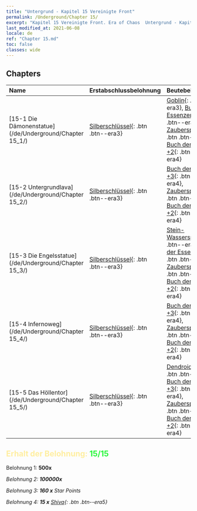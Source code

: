 ```yaml
---
title: "Untergrund - Kapitel 15 Vereinigte Front"
permalink: /Underground/Chapter 15/
excerpt: "Kapitel 15 Vereinigte Front. Era of Chaos  Untergrund - Kapitel 15. Vereinigte Front"
last_modified_at: 2021-06-08
locale: de
ref: "Chapter 15.md"
toc: false
classes: wide
---
```


## Chapters

  | Name |  Erstabschlussbelohnung | Beutebelohnung |
  |:------------|:------------|:------------| 
  | [15-1 Die Dämonenstatue](/de/Underground/Chapter 15_1/) | [Silberschlüssel](/ItemsDE/con_693/){: .btn .btn--era3} | [Goblin](/ItemsDE/unt_217/){: .btn .btn--era3}, [Buch der Essenzen +3](/ItemsDE/mat_60/){: .btn .btn--era4}, [Zauberspruchrollen](/ItemsDE/con_694/){: .btn .btn--era3}, [Buch der Essenzen +2](/ItemsDE/mat_53/){: .btn .btn--era4} |
  | [15-2 Untergrundlava](/de/Underground/Chapter 15_2/) | [Silberschlüssel](/ItemsDE/con_693/){: .btn .btn--era3} | [Buch der Essenzen +3](/ItemsDE/mat_60/){: .btn .btn--era4}, [Zauberspruchrollen](/ItemsDE/con_694/){: .btn .btn--era3}, [Buch der Essenzen +2](/ItemsDE/mat_53/){: .btn .btn--era4} |
  | [15-3 Die Engelsstatue](/de/Underground/Chapter 15_3/) | [Silberschlüssel](/ItemsDE/con_693/){: .btn .btn--era3} | [Stein-Wasserspeier](/ItemsDE/unt_236/){: .btn .btn--era4}, [Buch der Essenzen +3](/ItemsDE/mat_60/){: .btn .btn--era4}, [Zauberspruchrollen](/ItemsDE/con_694/){: .btn .btn--era3}, [Buch der Essenzen +2](/ItemsDE/mat_53/){: .btn .btn--era4} |
  | [15-4 Infernoweg](/de/Underground/Chapter 15_4/) | [Silberschlüssel](/ItemsDE/con_693/){: .btn .btn--era3} | [Buch der Essenzen +3](/ItemsDE/mat_60/){: .btn .btn--era4}, [Zauberspruchrollen](/ItemsDE/con_694/){: .btn .btn--era3}, [Buch der Essenzen +2](/ItemsDE/mat_53/){: .btn .btn--era4} |
  | [15-5 Das Höllentor](/de/Underground/Chapter 15_5/) | [Silberschlüssel](/ItemsDE/con_693/){: .btn .btn--era3} | [Dendroidenwache](/ItemsDE/unt_203/){: .btn .btn--era4}, [Buch der Essenzen +3](/ItemsDE/mat_60/){: .btn .btn--era4}, [Zauberspruchrollen](/ItemsDE/con_694/){: .btn .btn--era3}, [Buch der Essenzen +2](/ItemsDE/mat_53/){: .btn .btn--era4} |


## <span style="color: #ffeea0">Erhalt der Belohnung: </span><span style="color: #27f73a">15/15</span>

 Belohnung 1:  **500x** <i class="fas fa-gem"/>

 Belohnung 2:  **100000x** <i class="fas fa-coins"/>

 Belohnung 3: **160 x** Star Points

 Belohnung 4: **15 x** [Shiva](/ItemsDE/her_376/){: .btn .btn--era5}

